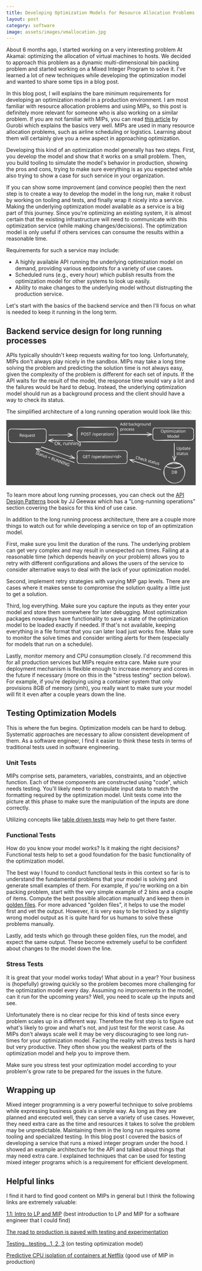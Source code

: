 ```yaml
---
title: Developing Optimization Models for Resource Allocation Problems
layout: post
category: software
image: assets/images/vmallocation.jpg
---
```


About 6 months ago, I started working on a very interesting problem At Akamai: optimizing the allocation of virtual machines to hosts. We decided to approach this problem as a dynamic multi-dimensional bin packing problem and started working on a Mixed Integer Program to solve it. I've learned a lot of new techniques while developing the optimization model and wanted to share some tips in a blog post. 

In this blog post, I will explains the bare minimum requirements for developing an optimization model in a production environment. I am most familiar with resource allocation problems and using MIPs, so this post is definitely more relevant for someone who is also working on a similar problem. If you are not familiar with MIPs, you can read [this article](https://www.gurobi.com/resources/mixed-integer-programming-mip-a-primer-on-the-basics/) by Gurobi which explains the basics very well.  MIPs are used in many resource allocation problems, such as airline scheduling or logistics. Learning about them will certainly give you a new aspect in approaching optimization.

Developing this kind of an optimization model generally has two steps. First, you develop the model and show that it works on a small problem. Then, you build tooling to simulate the model's behavior in production, showing the pros and cons, trying to make sure everything is as you expected while also trying to show a case for such service in your organization.

If you can show some improvement (and convince people) then the next step is to create a way to develop the model in the long run, make it robust by working on tooling and tests, and finally wrap it nicely into a service. Making the underlying optimization model available as a service is a big part of this journey. Since you're optimizing an existing system, it is almost certain that the existing infrastructure will need to communicate with this optimization service (while making changes/decisions). The optimization model is only useful if others services can consume the results within a reasonable time.

Requirements for such a service may include:

- A highly available API running the underlying optimization model on demand, providing various endpoints for a variety of use cases.
- Scheduled runs (e.g., every hour) which publish results from the optimization model for other systems to look up easily.
- Ability to make changes to the underlying model without distrupting the production service.

Let's start with the basics of the backend service and then I'll focus on what is needed to keep it running in the long term.

## Backend service design for long running processes


APIs typically shouldn't keep requests waiting for too long. Unfortunately, MIPs don't always play nicely in the sandbox. MIPs may take a long time solving the problem and predicting the solution time is not always easy, given the complexity of the problem is different for each set of inputs. If the API waits for the result of the model, the response time would vary a lot and the failures would be hard to debug. Instead, the underlying optimization model should run as a background process and the client should have a way to check its status.

The simplified architecture of a long running operation would look like this:

![Life of long running processes](../assets/images/long-running-process.svg)

To learn more about long running processes, you can check out the [API Design Patterns](https://www.manning.com/books/api-design-patterns) book by JJ Geewax which has a "Long-running operations" section covering the basics for this kind of use case.

In addition to the long running process architecture, there are a couple more things to watch out for while developing a service on top of an optimization model.

First, make sure you limit the duration of the runs. The underlying problem can get very complex and may result in unexpected run times. Failing at a reasonable time (which depends heavily on your problem) allows you to retry with different configurations and allows the users of the service to consider alternative ways to deal with the lack of your optimization model. 

Second, implement retry strategies with varying MIP gap levels. There are cases where it makes sense to compromise the solution quality a little just to get a solution.

Third, log everything. Make sure you capture the inputs as they enter your model and store them somewhere for later debugging. Most optimization packages nowadays have functionality to save a state of the optimization model to be loaded exactly if needed. If that's not available, keeping everything in a file format that you can later load just works fine. Make sure to monitor the solve times and consider writing alerts for them (especially for models that run on a schedule).

Lastly, monitor memory and CPU consumption closely. I'd recommend this for all production services but MIPs require extra care. Make sure your deployment mechanism is flexible enough to increase memory and cores in the future if necessary (more on this in the "stress testing" section below). For example, if you're deploying using a container system that only provisions 8GB of memory (smh), you really want to make sure your model will fit it even after a couple years down the line.

## Testing Optimization Models

This is where the fun begins. Optimization models can be hard to debug. Systematic approaches are necessary to allow consistent development of them. As a software engineer, I find it easier to think these tests in terms of traditional tests used in software engineering.

### Unit Tests 

MIPs comprise sets, parameters, variables, constraints, and an objective function. Each of these components are constructed using "code", which needs testing. You'll likely need to manipulate input data to match the formatting required by the optimization model. Unit tests come into the picture at this phase to make sure the manipulation of the inputs are done correctly.

Utilizing concepts like [table driven tests](https://go.dev/wiki/TableDrivenTests) may help to get there faster.

### Functional Tests

How do you know your model works? Is it making the right decisions? Functional tests help to set a good foundation for the basic functionality of the optimization model. 

The best way I found to conduct functional tests in this context so far is to understand the fundamental problems that your model is solving and generate small examples of them. For example, if you're working on a bin packing problem, start with the very simple example of 2 bins and a couple of items. Compute the best possible allocation manually and keep them in [golden files](https://softwareengineering.stackexchange.com/questions/358786/what-are-golden-files). For more advanced "golden files", it helps to use the model first and vet the output. However, it is very easy to be tricked by a slightly wrong model output as it is quite hard for us humans to solve these problems manually. 

Lastly, add tests which go through these golden files, run the model, and expect the same output. These become extremely useful to be confident about changes to the model down the line. 

### Stress Tests

It is great that your model works today! What about in a year? Your business is (hopefully) growing quickly so the problem becomes more challenging for the optimization model every day. Assuming no improvements in the model, can it run for the upcoming years? Well, you need to scale up the inputs and see. 

Unfortunately there is no clear recipe for this kind of tests since every problem scales up in a different way. Therefore the first step is to figure out what's likely to grow and what's not, and just test for the worst case. As MIPs don't always scale well it may be very discouraging to see long run-times for your optimization model. Facing the reality with stress tests is hard but very productive. They often show you the weakest parts of the optimization model and help you to improve them. 

Make sure you stress test your optimization model according to your problem's grow rate to be prepared for the issues in the future.

## Wrapping up

Mixed integer programming is a very powerful technique to solve problems while expressing business goals in a simple way. As long as they are planned and executed well, they can serve a variety of use cases. However, they need extra care as the time and resources it takes to solve the problem may be unpredictable. Maintaining them in the long run requires some tooling and specialized testing. In this blog post I covered the basics of developing a service that runs a mixed integer program under the hood. I showed an example architecture for the API and talked about things that may need extra care. I explained techniques that can be used for testing mixed integer programs which is a requirement for efficient development.

## Helpful links

I find it hard to find good content on MIPs in general but I think the following links are extremely valuable:

[1.1: Intro to LP and MIP](https://www.youtube.com/watch?v=i1wg23MFA5I&list=PLaoe2MTbJBvpFPyMMSOB-WrHofdHo3e74&ab_channel=MikeWagner) (best introduction to LP and MIP for a software engineer that I could find)

[The road to production is paved with testing and experimentation](https://www.nextmv.io/blog/the-road-to-production-is-paved-with-testing-and-experimentation)

[Testing...testing...1, 2, 3](https://www.nextmv.io/blog/testing-testing-1-2-3) (on testing optimization model)

[Predictive CPU isolation of containers at Netflix](https://netflixtechblog.com/predictive-cpu-isolation-of-containers-at-netflix-91f014d856c7) (good use of MIP in production)

